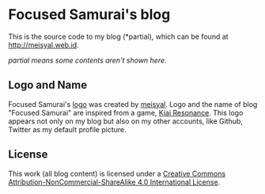 # Focused Samurai's blog
This is the source code to my blog (*partial), which can be found at http://meisyal.web.id.

*partial means some contents aren't shown here*.

## Logo and Name
Focused Samurai's [logo][logo] was created by [meisyal][meisyal]. Logo and the name of blog "Focused Samurai" are inspired from a game, [Kiai Resonance][kiairesonance]. This logo appears not only on my blog but also on my other accounts, like Github, Twitter as my default profile picture.

## License
This work (all blog content) is licensed under a [Creative Commons Attribution-NonCommercial-ShareAlike 4.0 International License][cclicense].

[logo]: https://github.com/meisyal/meisyal.web.id/blob/master/images/focused-samurai.png
[meisyal]: https://github.com/meisyal
[kiairesonance]: http://www.kiairesonance.com/
[cclicense]: http://creativecommons.org/licenses/by-nc-sa/4.0/
